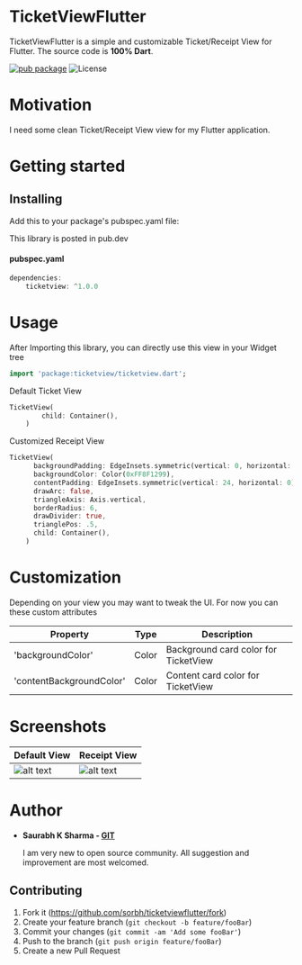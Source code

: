 
# TicketViewFlutter
TicketViewFlutter is a simple and customizable Ticket/Receipt View for Flutter.
The source code is **100% Dart**.

[![pub package](https://img.shields.io/pub/v/ticketview.svg?style=flat-square)](https://pub.dartlang.org/packages/ticketviewflutter) ![License](https://img.shields.io/badge/License-BSD%203--Clause-blue.svg?style=flat-square)


# Motivation

I need some clean Ticket/Receipt View view for my Flutter application.

# Getting started

## Installing
Add this to your package's pubspec.yaml file:

This library is posted in pub.dev

#### pubspec.yaml
```dart
dependencies:  
	ticketview: ^1.0.0
```

# Usage

After Importing this library, you can directly use this view in your Widget tree

```dart
import 'package:ticketview/ticketview.dart';
```

Default Ticket View
```dart
TicketView(
        child: Container(),
    )
```

Customized Receipt View

```Dart
TicketView(
      backgroundPadding: EdgeInsets.symmetric(vertical: 0, horizontal: 20),
      backgroundColor: Color(0xFF8F1299),
      contentPadding: EdgeInsets.symmetric(vertical: 24, horizontal: 0),
      drawArc: false,
      triangleAxis: Axis.vertical,
      borderRadius: 6,
      drawDivider: true,
      trianglePos: .5,
      child: Container(),
    )
```


# Customization
  Depending on your view you may want to tweak the UI. For now you can these custom attributes

  | Property | Type | Description |
  |----------|------|-------------|
  | 'backgroundColor' | Color | Background card color for TicketView |
  | 'contentBackgroundColor' | Color | Content card color for TicketView |



# Screenshots
| Default View | Receipt View |
|----------|------|
| ![alt text](https://github.com/sorbh/ticketviewflutter/blob/master/raw/1.jpg) | ![alt text](https://github.com/sorbh/ticketviewflutter/blob/master/raw/2.jpg) |


 


# Author
  * **Saurabh K Sharma - [GIT](https://github.com/Sorbh)**
  
      I am very new to open source community. All suggestion and improvement are most welcomed. 
  
 
## Contributing

1. Fork it (<https://github.com/sorbh/ticketviewflutter/fork>)
2. Create your feature branch (`git checkout -b feature/fooBar`)
3. Commit your changes (`git commit -am 'Add some fooBar'`)
4. Push to the branch (`git push origin feature/fooBar`)
5. Create a new Pull Request

